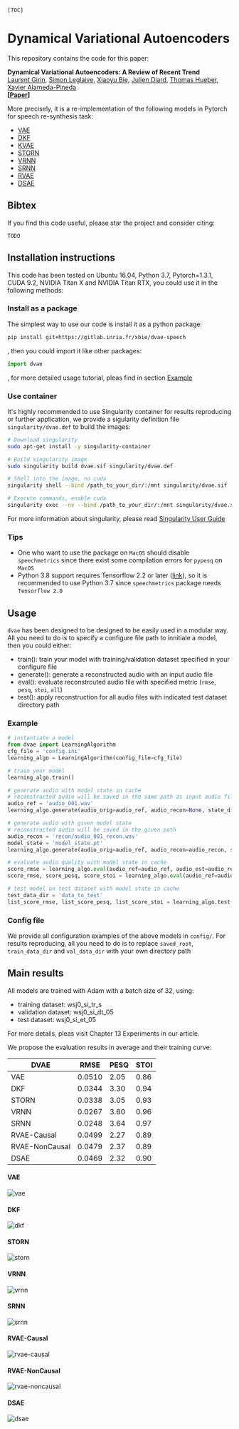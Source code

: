 ```
[TOC]
```
# Dynamical Variational Autoencoders

This repository contains the code for this paper:

**Dynamical Variational Autoencoders: A Review of Recent Trend**  
[Laurent Girin](http://www.gipsa-lab.grenoble-inp.fr/~laurent.girin/cv_en.html), [Simon Leglaive](https://sleglaive.github.io/index.html), [Xiaoyu Bie](https://team.inria.fr/perception/team-members/xiaoyu-bie/), [Julien Diard](https://diard.wordpress.com/), [Thomas Hueber](http://www.gipsa-lab.grenoble-inp.fr/~thomas.hueber/), [Xavier Alameda-Pineda](http://xavirema.eu/)  
**[[Paper](https://hal.inria.fr/hal-02926215)]**

More precisely, it is a re-implementation of the following models in Pytorch for speech re-synthesis task:
- [VAE](https://arxiv.org/abs/1312.6114)
- [DKF](https://arxiv.org/abs/1609.09869)
- [KVAE](https://papers.nips.cc/paper/6951-a-disentangled-recognition-and-nonlinear-dynamics-model-for-unsupervised-learning)
- [STORN](https://arxiv.org/abs/1411.7610)
- [VRNN](https://arxiv.org/abs/1506.02216)
- [SRNN](https://arxiv.org/abs/1605.07571)
- [RVAE](https://arxiv.org/abs/1910.10942)
- [DSAE](https://arxiv.org/abs/1803.02991)


## Bibtex
If you find this code useful, please star the project and consider citing:

```
TODO
```


## Installation instructions


This code has been tested on Ubuntu 16.04, Python 3.7, Pytorch=1.3.1, CUDA 9.2, NVIDIA Titan X and NVIDIA Titan RTX, you could use it in the following methods:


### Install as a package
The simplest way to use our code is install it as a python package:

```bash
pip install git+https://gitlab.inria.fr/xbie/dvae-speech
```

, then you could import it like other packages:

```python
import dvae
```

, for more detailed usage tutorial, pleas find in section [Example](#Example)


### Use container
It's highly recommended to use Singularity container for results reproducing or further application, we provide a sigularity definition file `singularity/dvae.def` to build the images:

```bash
# Download singularity
sudo apt-get install -y singularity-container

# Build singularity image
sudo singularity build dvae.sif singularity/dvae.def

# Shell into the image, no cuda
singularity shell --bind /path_to_your_dir/:/mnt singularity/dvae.sif

# Execute commands, enable cuda
singularity exec --nv --bind /path_to_your_dir/:/mnt singularity/dvae.sif python train_model.py config/cfg_dkf.ini
```

For more information about singularity, please read [Singularity User Guide](https://singularity-userdoc.readthedocs.io/en/latest/)

### Tips

- One who want to use the package on `MacOS` should disable `speechmetrics` since there exist some compilation errors for `pypesq` on `MacOS`
- Python 3.8 support requires Tensorflow 2.2 or later ([link](https://www.tensorflow.org/install/pip)), so it is recommended to use Python 3.7 since `speechmetrics` package needs `Tensorflow 2.0`


## Usage

`dvae` has been designed to be designed to be easily used in a modular way. All you need to do is to specify a configure file path to innitiale a model, then you could either:

- train(): train your model with training/validation dataset specified in your configure file
- generate(): generate a reconstructed audio with an input audio file
- eval(): evaluate reconstrcuted audio file with specified metric (`rmse`, `pesq`, `stoi`, `all`) 
- test(): apply reconstruction for all audio files with indicated test dataset directory path

### Example

```python
# instantiate a model
from dvae import LearningAlgorithm
cfg_file = 'config.ini'
learning_algo = LearningAlgorithm(config_file=cfg_file)

# train your model
learning_algo.train()

# generate audio with model state in cache
# reconstructed audio will be saved in the same path as input audio file, named as 'audio_001_recon.wav'
audio_ref = 'audio_001.wav'
learning_algo.generate(audio_orig=audio_ref, audio_recon=None, state_dict_file=None)

# generate audio with given model state
# reconstructed audio will be saved in the given path
audio_recon = 'recon/audio_001_recon.wav'
model_state = 'model_state.pt'
learning_algo.generate(audio_orig=audio_ref, audio_recon=audio_recon, state_dict_file=model_state)

# evaluate audio quality with model state in cache
score_rmse = learning_algo.eval(audio_ref=audio_ref, audio_est=audio_recon, metric='rmse', state_dict_file=None) # only RMSE
score_rmse, score_pesq, score_stoi = learning_algo.eval(audio_ref=audio_ref, audio_est=audio_recon, metric='all', state_dict_file=None) # both RMSE, PESQ and STOI

# test model on test dataset with model state in cache
test_data_dir = 'data_to_test'
list_score_rmse, list_score_pesq, list_score_stoi = learning_algo.test(data_dir=test_data_dir, state_dict_file=None)
```

### Config file

We provide all configuration examples of the above models in `config/`. For results reproducing, all you need to do is to replace `saved_root`, `train_data_dir` and `val_data_dir` with your own directory path 


## Main results

All models are trained with Adam with a batch size of 32, using:

- training dataset: wsj0_si_tr_s
- validation dataset: wsj0_si_dt_05
- test dataset: wsj0_si_et_05

For more details, pleas visit Chapter 13 Experiments in our article.

We propose the evaluation results in average and their training curve:

| DVAE           |  RMSE  | PESQ | STOI |
| ----           |  ----  | ---- | ---- |
| VAE            | 0.0510 | 2.05 | 0.86 |
| DKF            | 0.0344 | 3.30 | 0.94 |
| STORN          | 0.0338 | 3.05 | 0.93 |
| VRNN           | 0.0267 | 3.60 | 0.96 |
| SRNN           | 0.0248 | 3.64 | 0.97 |
| RVAE-Causal    | 0.0499 | 2.27 | 0.89 |
| RVAE-NonCausal | 0.0479 | 2.37 | 0.89 |
| DSAE           | 0.0469 | 2.32 | 0.90 |

#### VAE
![vae](https://gitlab.inria.fr/xbie/dvae-speech/-/raw/master/figures/loss_VAE.png)

#### DKF
![dkf](https://gitlab.inria.fr/xbie/dvae-speech/-/raw/master/figures/loss_DKF.png)

#### STORN
![storn](https://gitlab.inria.fr/xbie/dvae-speech/-/raw/master/figures/loss_STORN.png)

#### VRNN
![vrnn](https://gitlab.inria.fr/xbie/dvae-speech/-/raw/master/figures/loss_VRNN.png)

#### SRNN
![srnn](https://gitlab.inria.fr/xbie/dvae-speech/-/raw/master/figures/loss_SRNN.png)

#### RVAE-Causal
![rvae-causal](https://gitlab.inria.fr/xbie/dvae-speech/-/raw/master/figures/loss_RVAE-Causal.png)

#### RVAE-NonCausal
![rvae-noncausal](https://gitlab.inria.fr/xbie/dvae-speech/-/raw/master/figures/loss_RVAE-NonCausal.png)

#### DSAE
![dsae](https://gitlab.inria.fr/xbie/dvae-speech/-/raw/master/figures/loss_DSAE.png)

